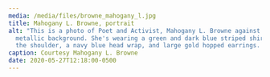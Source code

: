 ```yaml
---
media: /media/files/browne_mahogany_l.jpg
title: Mahogany L. Browne, portrait
alt: "This is a photo of Poet and Activist, Mahogany L. Browne against a
  metallic background. She's wearing a green and dark blue striped shirt, off
  the shoulder, a navy blue head wrap, and large gold hopped earrings. "
caption: Courtesy Mahogany L. Browne
date: 2020-05-27T12:18:00-0500
---
```

